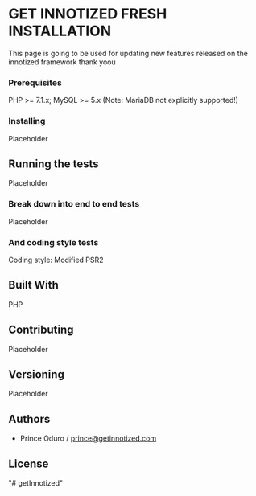 # GET INNOTIZED FRESH INSTALLATION

This page is going to be  used for updating new features released on the innotized framework thank yoou



### Prerequisites

PHP >= 7.1.x; MySQL >= 5.x (Note: MariaDB not explicitly supported!)

### Installing

Placeholder

## Running the tests

Placeholder

### Break down into end to end tests

Placeholder

### And coding style tests

Coding style: Modified PSR2 



## Built With
PHP

## Contributing

Placeholder

## Versioning

Placeholder

## Authors

- Prince Oduro / prince@getinnotized.com

## License


"# getInnotized" 
